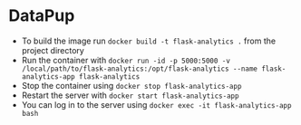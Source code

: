 # DataPup

- To build the image run `docker build -t flask-analytics .` from the project directory
- Run the container with `docker run -id -p 5000:5000 -v /local/path/to/flask-analytics:/opt/flask-analytics --name flask-analytics-app flask-analytics`
- Stop the container using `docker stop flask-analytics-app`
- Restart the server with `docker start flask-analytics-app`
- You can log in to the server using `docker exec -it flask-analytics-app bash`